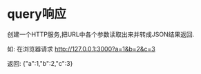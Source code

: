 # query响应

创建一个HTTP服务,把URL中各个参数读取出来并转成JSON结果返回.

如:
在浏览器请求 http://127.0.0.1:3000?a=1&b=2&c=3

返回:
{"a":1,"b":2,"c":3}